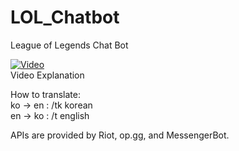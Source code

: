# LOL_Chatbot
League of Legends Chat Bot<br>

[![Video](https://i9.ytimg.com/vi/TXKCOLc_HIc/mq2.jpg?sqp=CNiV8PYF&rs=AOn4CLBW8Q0XNZVrt-m6r1eS16ABcpXoRw)](https://www.youtube.com/watch?v=TXKCOLc_HIc&feature=youtu.be)<br>
Video Explanation

How to translate:<br>
ko -> en : /tk korean<br>
en -> ko : /t english<br>

APIs are provided by Riot, op.gg, and MessengerBot.
